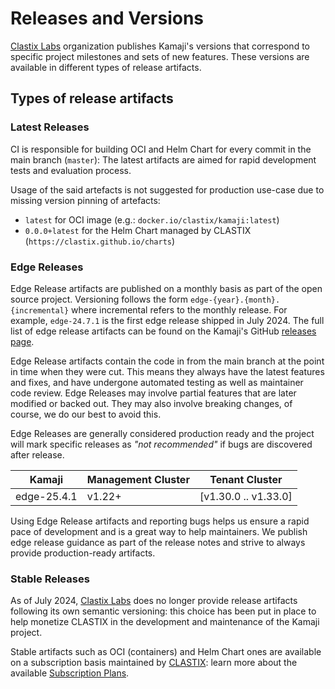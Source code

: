 # Releases and Versions

[Clastix Labs](https://github.com/clastix) organization publishes Kamaji's versions that correspond to specific project milestones and sets of new features.
These versions are available in different types of release artifacts.

## Types of release artifacts

### Latest Releases

CI is responsible for building OCI and Helm Chart for every commit in the main branch (`master`):
The latest artifacts are aimed for rapid development tests and evaluation process.

Usage of the said artefacts is not suggested for production use-case due to missing version pinning of artefacts:

- `latest` for OCI image (e.g.: `docker.io/clastix/kamaji:latest`)
- `0.0.0+latest` for the Helm Chart managed by CLASTIX (`https://clastix.github.io/charts`)

### Edge Releases

Edge Release artifacts are published on a monthly basis as part of the open source project.
Versioning follows the form `edge-{year}.{month}.{incremental}` where incremental refers to the monthly release.
For example, `edge-24.7.1` is the first edge release shipped in July 2024.
The full list of edge release artifacts can be found on the Kamaji's GitHub [releases page](https://github.com/clastix/kamaji/releases).

Edge Release artifacts contain the code in from the main branch at the point in time when they were cut.
This means they always have the latest features and fixes, and have undergone automated testing as well as maintainer code review.
Edge Releases may involve partial features that are later modified or backed out.
They may also involve breaking changes, of course, we do our best to avoid this.

Edge Releases are generally considered production ready and the project will mark specific releases as _"not recommended"_ if bugs are discovered after release.

| Kamaji      | Management Cluster | Tenant Cluster       |
|-------------|--------------------|----------------------|
| edge-25.4.1 | v1.22+             | [v1.30.0 .. v1.33.0] |


Using Edge Release artifacts and reporting bugs helps us ensure a rapid pace of development and is a great way to help maintainers.
We publish edge release guidance as part of the release notes and strive to always provide production-ready artifacts.

### Stable Releases

As of July 2024, [Clastix Labs](https://github.com/clastix) does no longer provide release artifacts following its own semantic versioning:
this choice has been put in place to help monetize CLASTIX in the development and maintenance of the Kamaji project.

Stable artifacts such as OCI (containers) and Helm Chart ones are available on a subscription basis maintained by [CLASTIX](https://clastix.io):
learn more about the available [Subscription Plans](https://clastix.io/support/).
